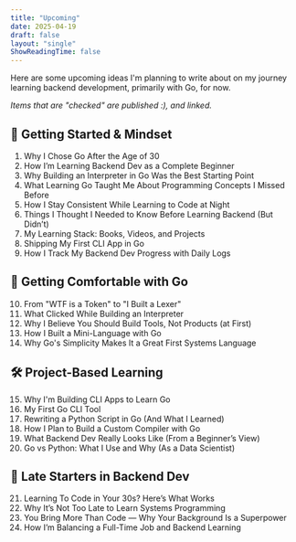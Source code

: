 ```yaml
---
title: "Upcoming"
date: 2025-04-19
draft: false
layout: "single"
ShowReadingTime: false
---
```


Here are some upcoming ideas I'm planning to write about on my journey learning backend development, primarily with Go, for now.

_Items that are "checked" are published :), and linked._

## 🚀 Getting Started & Mindset

1. Why I Chose Go After the Age of 30
2. How I’m Learning Backend Dev as a Complete Beginner
3. Why Building an Interpreter in Go Was the Best Starting Point
4. What Learning Go Taught Me About Programming Concepts I Missed Before
5. How I Stay Consistent While Learning to Code at Night
6. Things I Thought I Needed to Know Before Learning Backend (But Didn’t)
7. My Learning Stack: Books, Videos, and Projects
8. Shipping My First CLI App in Go
9. How I Track My Backend Dev Progress with Daily Logs

## 🧠 Getting Comfortable with Go

10. From "WTF is a Token" to "I Built a Lexer"
11. What Clicked While Building an Interpreter
12. Why I Believe You Should Build Tools, Not Products (at First)
13. How I Built a Mini-Language with Go
14. Why Go's Simplicity Makes It a Great First Systems Language

## 🛠️ Project-Based Learning

15. Why I'm Building CLI Apps to Learn Go
16. My First Go CLI Tool
17. Rewriting a Python Script in Go (And What I Learned)
18. How I Plan to Build a Custom Compiler with Go
19. What Backend Dev Really Looks Like (From a Beginner’s View)
20. Go vs Python: What I Use and Why (As a Data Scientist)

## 👴 Late Starters in Backend Dev

21. Learning To Code in Your 30s? Here’s What Works
22. Why It’s Not Too Late to Learn Systems Programming
23. You Bring More Than Code — Why Your Background Is a Superpower
24. How I’m Balancing a Full-Time Job and Backend Learning
